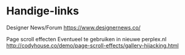# Handige-links

Designer News/Forum
https://www.designernews.co/

Page scroll effecten
Eventueel te gebruiken in nieuwe perplex.nl
http://codyhouse.co/demo/page-scroll-effects/gallery-hijacking.html


